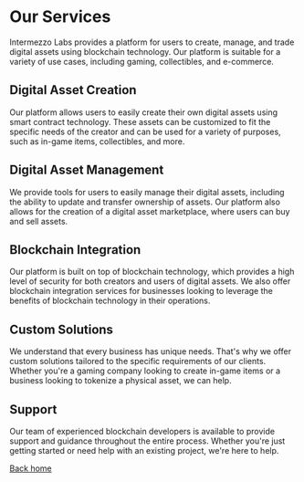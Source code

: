 # Our Services

Intermezzo Labs provides a platform for users to create, manage, and trade digital assets using blockchain technology. Our platform is suitable for a variety of use cases, including gaming, collectibles, and e-commerce. 

## Digital Asset Creation

Our platform allows users to easily create their own digital assets using smart contract technology. These assets can be customized to fit the specific needs of the creator and can be used for a variety of purposes, such as in-game items, collectibles, and more.

## Digital Asset Management

We provide tools for users to easily manage their digital assets, including the ability to update and transfer ownership of assets. Our platform also allows for the creation of a digital asset marketplace, where users can buy and sell assets.

## Blockchain Integration

Our platform is built on top of blockchain technology, which provides a high level of security for both creators and users of digital assets. We also offer blockchain integration services for businesses looking to leverage the benefits of blockchain technology in their operations.

## Custom Solutions

We understand that every business has unique needs. That's why we offer custom solutions tailored to the specific requirements of our clients. Whether you're a gaming company looking to create in-game items or a business looking to tokenize a physical asset, we can help.

## Support

Our team of experienced blockchain developers is available to provide support and guidance throughout the entire process. Whether you're just getting started or need help with an existing project, we're here to help.


[Back home](/)
